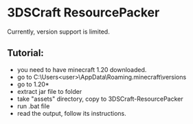 # 3DSCraft ResourcePacker

Currently, version support is limited. 
## Tutorial: 
- you need to have minecraft 1.20 downloaded.
- go to C:\Users\<user>\AppData\Roaming\.minecraft\versions
- go to 1.20*
- extract jar file to folder
- take "assets" directory, copy to 3DSCraft-ResourcePacker
- run .bat file
- read the output, follow its instructions.

